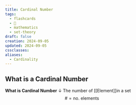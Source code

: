 ```yaml
---
title: Cardinal Number
tags:
  - flashcards
  - 🌱
  - mathematics
  - set-theory
draft: false
creation: 2024-09-05
updated: 2024-09-05
cssclasses: 
aliases:
  - Cardinality
---
```

## What is a Cardinal Number

**What is Cardinal Number**
↓
The number of [[Element]]in a set
$$\#=\text{no.} \text{ elements}$$
<!--SR:!2024-12-30,14,290-->
